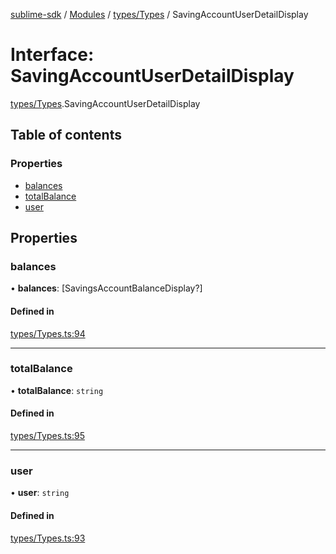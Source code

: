 [sublime-sdk](../README.md) / [Modules](../modules.md) / [types/Types](../modules/types_Types.md) / SavingAccountUserDetailDisplay

# Interface: SavingAccountUserDetailDisplay

[types/Types](../modules/types_Types.md).SavingAccountUserDetailDisplay

## Table of contents

### Properties

- [balances](types_Types.SavingAccountUserDetailDisplay.md#balances)
- [totalBalance](types_Types.SavingAccountUserDetailDisplay.md#totalbalance)
- [user](types_Types.SavingAccountUserDetailDisplay.md#user)

## Properties

### balances

• **balances**: [SavingsAccountBalanceDisplay?]

#### Defined in

[types/Types.ts:94](https://github.com/sublime-finance/sublime-sdk/blob/e03df8a/src/types/Types.ts#L94)

___

### totalBalance

• **totalBalance**: `string`

#### Defined in

[types/Types.ts:95](https://github.com/sublime-finance/sublime-sdk/blob/e03df8a/src/types/Types.ts#L95)

___

### user

• **user**: `string`

#### Defined in

[types/Types.ts:93](https://github.com/sublime-finance/sublime-sdk/blob/e03df8a/src/types/Types.ts#L93)
